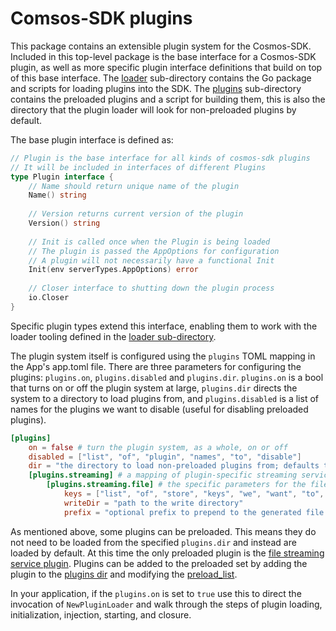 # Comsos-SDK plugins
This package contains an extensible plugin system for the Cosmos-SDK. Included in this top-level package is the base interface
for a Cosmos-SDK plugin, as well as more specific plugin interface definitions that build on top of this base interface.
The [loader](./loader) sub-directory contains the Go package and scripts for loading plugins into the SDK. The [plugins](./plugins)
sub-directory contains the preloaded plugins and a script for building them, this is also the directory that the plugin loader will look
for non-preloaded plugins by default.

The base plugin interface is defined as:
```go
// Plugin is the base interface for all kinds of cosmos-sdk plugins
// It will be included in interfaces of different Plugins
type Plugin interface {
    // Name should return unique name of the plugin
    Name() string
    
    // Version returns current version of the plugin
    Version() string
    
    // Init is called once when the Plugin is being loaded
    // The plugin is passed the AppOptions for configuration
    // A plugin will not necessarily have a functional Init
    Init(env serverTypes.AppOptions) error
    
    // Closer interface to shutting down the plugin process
    io.Closer
}
```

Specific plugin types extend this interface, enabling them to work with the loader tooling defined in the [loader sub-directory](./loader).

The plugin system itself is configured using the `plugins` TOML mapping in the App's app.toml file. There are three
parameters for configuring the plugins: `plugins.on`, `plugins.disabled` and `plugins.dir`. `plugins.on` is a bool that turns on or off the plugin
system at large, `plugins.dir` directs the system to a directory to load plugins from, and `plugins.disabled` is a list
of names for the plugins we want to disable (useful for disabling preloaded plugins).

```toml
[plugins]
    on = false # turn the plugin system, as a whole, on or off
    disabled = ["list", "of", "plugin", "names", "to", "disable"]
    dir = "the directory to load non-preloaded plugins from; defaults to "
    [plugins.streaming] # a mapping of plugin-specific streaming service parameters, mapped to their pluginFileName
        [plugins.streaming.file] # the specific parameters for the file streaming service plugin
            keys = ["list", "of", "store", "keys", "we", "want", "to", "expose", "for", "this", "streaming", "service"]
            writeDir = "path to the write directory"
            prefix = "optional prefix to prepend to the generated file names"
```

As mentioned above, some plugins can be preloaded. This means they do not need to be loaded from the specified `plugins.dir` and instead
are loaded by default. At this time the only preloaded plugin is the [file streaming service plugin](./plugins/file).
Plugins can be added to the preloaded set by adding the plugin to the [plugins dir](../../plugin/plugin.go) and modifying the [preload_list](../../plugin/loader/preload_list).

In your application, if the  `plugins.on` is set to `true` use this to direct the invocation of `NewPluginLoader` and walk through
the steps of plugin loading, initialization, injection, starting, and closure.
